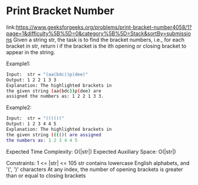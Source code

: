 
# Print Bracket Number

link:https://www.geeksforgeeks.org/problems/print-bracket-number4058/1?page=1&difficulty%5B%5D=0&category%5B%5D=Stack&sortBy=submissions
Given a string str, the task is to find the bracket numbers, i.e., for each bracket in str, return i if the bracket is the ith opening or closing bracket to appear in the string. 




Example1:
```bash
Input:  str = "(aa(bdc))p(dee)"
Output: 1 2 2 1 3 3
Explanation: The highlighted brackets in
the given string (aa(bdc))p(dee) are
assigned the numbers as: 1 2 2 1 3 3.

```

Example2:
```bash
Input:  str = "(((()("
Output: 1 2 3 4 4 5
Explanation: The highlighted brackets in
the given string (((()( are assigned
the numbers as: 1 2 3 4 4 5

```

Expected Time Complexity: O(|str|)
Expected Auxiliary Space: O(|str|)

Constraints:
1 <= |str| <= 105
str contains lowercase English alphabets, and '(', ')' characters
At any index, the number of opening brackets is greater than or equal to closing brackets



